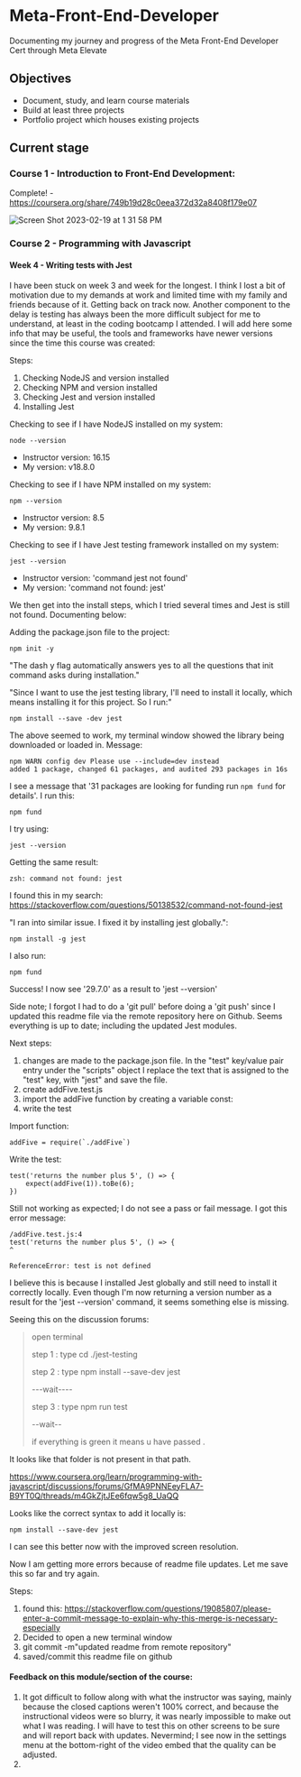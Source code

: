 # Meta-Front-End-Developer
Documenting my journey and progress of the Meta Front-End Developer Cert through Meta Elevate


## Objectives

* Document, study, and learn course materials
* Build at least three projects
* Portfolio project which houses existing projects

## Current stage

### Course 1 - Introduction to Front-End Development: 

Complete! - https://coursera.org/share/749b19d28c0eea372d32a8408f179e07 

![Screen Shot 2023-02-19 at 1 31 58 PM](https://user-images.githubusercontent.com/44537080/219967903-23eb67dc-6a09-422b-b005-750e9fe436b7.png)

### Course 2 - Programming with Javascript

#### Week 4 - Writing tests with Jest

I have been stuck on week 3 and week for the longest. I think I lost a bit of motivation due to my demands at work and limited time with my family and friends because of it. Getting back on track now. Another component to the delay is testing has always been the more difficult subject for me to understand, at least in the coding bootcamp I attended. I will add here some info that may be useful, the tools and frameworks have newer versions since the time this course was created: 

Steps:
1. Checking NodeJS and version installed
2. Checking NPM and version installed
3. Checking Jest and version installed
4. Installing Jest

Checking to see if I have NodeJS installed on my system:

```
node --version
```
- Instructor version: 16.15
- My version: v18.8.0


Checking to see if I have NPM installed on my system:

```
npm --version
```

- Instructor version: 8.5
- My version: 9.8.1

Checking to see if I have Jest testing framework installed on my system:

```
jest --version
```

- Instructor version: 'command jest not found'
- My version: 'command not found: jest'

We then get into the install steps, which I tried several times and Jest is still not found. Documenting below:

Adding the package.json file to the project:

```
npm init -y
```

"The dash y flag automatically answers yes to all the questions that init command asks during installation."

"Since I want to use the jest testing library, I'll need to install it locally, which means installing it for this project. So I run:"

```
npm install --save -dev jest
```

The above seemed to work, my terminal window showed the library being downloaded or loaded in. Message:

```
npm WARN config dev Please use --include=dev instead
added 1 package, changed 61 packages, and audited 293 packages in 16s
```

I see a message that '31 packages are looking for funding run `npm fund` for details'. I run this:

```
npm fund
```

I try using:

```
jest --version
```

Getting the same result:

```
zsh: command not found: jest
```

I found this in my search:
https://stackoverflow.com/questions/50138532/command-not-found-jest

"I ran into similar issue. I fixed it by installing jest globally.":

```
npm install -g jest
```

I also run:

```
npm fund
```

Success! I now see '29.7.0' as a result to 'jest --version'

Side note; I forgot I had to do a 'git pull' before doing a 'git push' since I updated this readme file via the remote repository here on Github. Seems everything is up to date; including the updated Jest modules.

Next steps:
1. changes are made to the package.json file. In the "test" key/value pair entry under the "scripts" object I replace the text that is assigned to the "test" key, with "jest" and save the file.
2. create addFive.test.js
3. import the addFive function by creating a variable const:
4. write the test

Import function:

```
addFive = require(`./addFive`)
```

Write the test:

```
test('returns the number plus 5', () => {
    expect(addFive(1)).toBe(6);
})
```

Still not working as expected; I do not see a pass or fail message. I got this error message:

```
/addFive.test.js:4
test('returns the number plus 5', () => {
^

ReferenceError: test is not defined
```

I believe this is because I installed Jest globally and still need to install it correctly locally. Even though I'm now returning a version number as a result for the 'jest --version' command, it seems something else is missing.

Seeing this on the discussion forums: 

> open terminal 
> 
> step 1 : type cd ./jest-testing
> 
> step 2 :  type npm install --save-dev jest 
> 
> ---wait----
> 
> step 3 : type npm run test 
> 
> --wait--
> 
> if everything is green it means u have passed .

It looks like that folder is not present in that path. 

https://www.coursera.org/learn/programming-with-javascript/discussions/forums/GfMA9PNNEeyFLA7-B9YT0Q/threads/m4GkZjtJEe6fqw5g8_UaQQ

Looks like the correct syntax to add it locally is:

```
npm install --save-dev jest
```

I can see this better now with the improved screen resolution. 

Now I am getting more errors because of readme file updates. Let me save this so far and try again.

Steps:
1. found this: https://stackoverflow.com/questions/19085807/please-enter-a-commit-message-to-explain-why-this-merge-is-necessary-especially
2. Decided to open a new terminal window
3. git commit -m"updated readme from remote repository"
4. saved/commit this readme file on github

#### Feedback on this module/section of the course:
1. It got difficult to follow along with what the instructor was saying, mainly because the closed captions weren't 100% correct, and because the instructional videos were so blurry, it was nearly impossible to make out what I was reading. I will have to test this on other screens to be sure and will report back with updates. Nevermind; I see now in the settings menu at the bottom-right of the video embed that the quality can be adjusted. 
2. 
